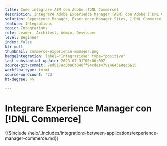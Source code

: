 ```yaml
---
title: Come integrare AEM con Adobe [!DNL Commerce]
description: Integrare Adobe Experience Manager (AEM) con Adobe [!DNL Commerce] per creare esperienze di acquisto coinvolgenti.
solution: Experience Manager, Experience Manager Sites, [!DNL Commerce]
feature: Integrations
topic: Integrations
role: Leader, Architect, Admin, Developer
level: Beginner
index: false
kt: null
thumbnail: commerce-experience-manager.png
badgeIntegration: label="Integrazione" type="positive"
last-substantial-update: 2023-07-31T00:00:00Z
source-git-commit: 7ed617ac0ba6b340ff94cdee47914645e0ec6615
workflow-type: tm+mt
source-wordcount: '23'
ht-degree: 4%

---
```



# Integrare Experience Manager con [!DNL Commerce]

{{$include /help/_includes/integrations-between-applications/experience-manager-commerce.md}}
